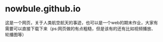 # nowbule.github.io
这是一个网页，关于人类航空航天的事迹，也可以是一个web的期末作业，大家有需要可以直接下载下来（ps:网页做的有点粗糙，但是该有的还有比如视频播放、轮播图等）
